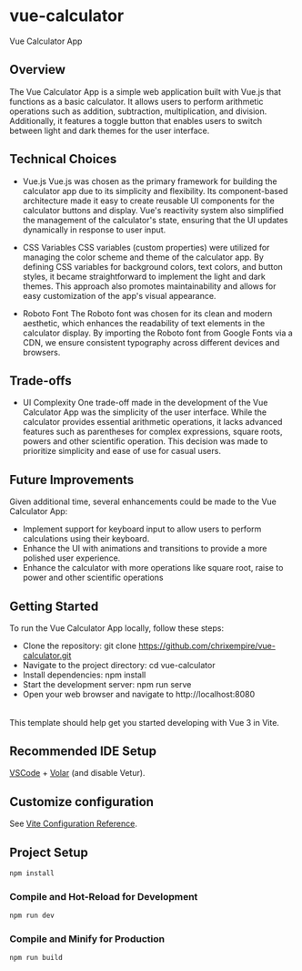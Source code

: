 # vue-calculator

Vue Calculator App
## Overview
The Vue Calculator App is a simple web application built with Vue.js that functions as a basic calculator. It allows users to perform arithmetic operations such as addition, subtraction, multiplication, and division. Additionally, it features a toggle button that enables users to switch between light and dark themes for the user interface.

## Technical Choices
- Vue.js
Vue.js was chosen as the primary framework for building the calculator app due to its simplicity and flexibility. Its component-based architecture made it easy to create reusable UI components for the calculator buttons and display. Vue's reactivity system also simplified the management of the calculator's state, ensuring that the UI updates dynamically in response to user input.

- CSS Variables
CSS variables (custom properties) were utilized for managing the color scheme and theme of the calculator app. By defining CSS variables for background colors, text colors, and button styles, it became straightforward to implement the light and dark themes. This approach also promotes maintainability and allows for easy customization of the app's visual appearance.

- Roboto Font
The Roboto font was chosen for its clean and modern aesthetic, which enhances the readability of text elements in the calculator display. By importing the Roboto font from Google Fonts via a CDN, we ensure consistent typography across different devices and browsers.

## Trade-offs
- UI Complexity
One trade-off made in the development of the Vue Calculator App was the simplicity of the user interface. While the calculator provides essential arithmetic operations, it lacks advanced features such as parentheses for complex expressions, square roots, powers and other scientific operation. This decision was made to prioritize simplicity and ease of use for casual users.

## Future Improvements
Given additional time, several enhancements could be made to the Vue Calculator App:
- Implement support for keyboard input to allow users to perform calculations using their keyboard.
- Enhance the UI with animations and transitions to provide a more polished user experience.
- Enhance the calculator with more operations like square root, raise to power and other scientific operations 

## Getting Started
To run the Vue Calculator App locally, follow these steps:
- Clone the repository: git clone https://github.com/chrixempire/vue-calculator.git
- Navigate to the project directory: cd vue-calculator
- Install dependencies: npm install
- Start the development server: npm run serve
- Open your web browser and navigate to http://localhost:8080




######

This template should help get you started developing with Vue 3 in Vite.

## Recommended IDE Setup

[VSCode](https://code.visualstudio.com/) + [Volar](https://marketplace.visualstudio.com/items?itemName=Vue.volar) (and disable Vetur).

## Customize configuration

See [Vite Configuration Reference](https://vitejs.dev/config/).

## Project Setup

```sh
npm install
```

### Compile and Hot-Reload for Development

```sh
npm run dev
```

### Compile and Minify for Production

```sh
npm run build
```
